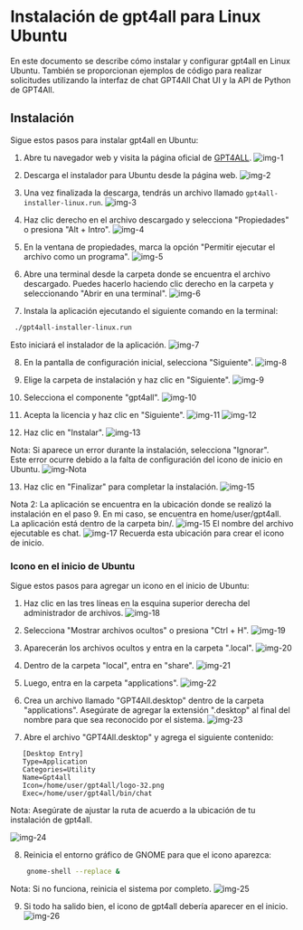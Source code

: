 # Instalación de gpt4all para Linux Ubuntu

En este documento se describe cómo instalar y configurar gpt4all en Linux Ubuntu. También se proporcionan ejemplos de código para realizar solicitudes utilizando la interfaz de chat GPT4All Chat UI y la API de Python de GPT4All.

## Instalación

Sigue estos pasos para instalar gpt4all en Ubuntu:

1. Abre tu navegador web y visita la página oficial de [GPT4ALL](https://gpt4all.io/index.html).
![img-1](./imgs/1.png)

2. Descarga el instalador para Ubuntu desde la página web.
![img-2](./imgs/2.png)

3. Una vez finalizada la descarga, tendrás un archivo llamado `gpt4all-installer-linux.run`.
![img-3](./imgs/3.png)

4. Haz clic derecho en el archivo descargado y selecciona "Propiedades" o presiona "Alt + Intro".
![img-4](./imgs/4.png)

5. En la ventana de propiedades, marca la opción "Permitir ejecutar el archivo como un programa".
![img-5](./imgs/5.png)

6. Abre una terminal desde la carpeta donde se encuentra el archivo descargado. Puedes hacerlo haciendo clic derecho en la carpeta y seleccionando "Abrir en una terminal".
![img-6](./imgs/6.png)

7. Instala la aplicación ejecutando el siguiente comando en la terminal:
```bash
 ./gpt4all-installer-linux.run
```
Esto iniciará el instalador de la aplicación.
![img-7](./imgs/7.png)

8. En la pantalla de configuración inicial, selecciona "Siguiente".
![img-8](./imgs/8.png)

9. Elige la carpeta de instalación y haz clic en "Siguiente".
![img-9](./imgs/9.png)

10. Selecciona el componente "gpt4all".
![img-10](./imgs/10.png)

11. Acepta la licencia y haz clic en "Siguiente".
![img-11](./imgs/11.png)
![img-12](./imgs/12.png)

12. Haz clic en "Instalar".
![img-13](./imgs/13.png)

Nota: Si aparece un error durante la instalación, selecciona "Ignorar". <br>
Este error ocurre debido a la falta de configuración del icono de inicio en Ubuntu.
![img-Nota](./imgs/14.png)

13. Haz clic en "Finalizar" para completar la instalación.
![img-15](./imgs/15.png)

Nota 2: La aplicación se encuentra en la ubicación donde se realizó la instalación en el paso 9. En mi caso, se encuentra en home/user/gpt4all. <br>
La aplicación está dentro de la carpeta bin/.
![img-15](./imgs/16.png)
El nombre del archivo ejecutable es chat.
![img-17](./imgs/17.png)
Recuerda esta ubicación para crear el icono de inicio.

### Icono en el inicio de Ubuntu

Sigue estos pasos para agregar un icono en el inicio de Ubuntu:

1. Haz clic en las tres líneas en la esquina superior derecha del administrador de archivos.
![img-18](./imgs/18.png)

2. Selecciona "Mostrar archivos ocultos" o presiona "Ctrl + H".
![img-19](./imgs/19.png)

3. Aparecerán los archivos ocultos y entra en la carpeta ".local".
![img-20](./imgs/20.png)

4. Dentro de la carpeta "local", entra en "share".
![img-21](./imgs/21.png)

5. Luego, entra en la carpeta "applications".
![img-22](./imgs/22.png)

6. Crea un archivo llamado "GPT4All.desktop" dentro de la carpeta "applications". Asegúrate de agregar la extensión ".desktop" al final del nombre para que sea reconocido por el sistema.
![img-23](./imgs/23.png)

7. Abre el archivo "GPT4All.desktop" y agrega el siguiente contenido:

```text
   [Desktop Entry]
   Type=Application
   Categories=Utility
   Name=Gpt4all
   Icon=/home/user/gpt4all/logo-32.png
   Exec=/home/user/gpt4all/bin/chat
``` 

Nota: Asegúrate de ajustar la ruta de acuerdo a la ubicación de tu instalación de gpt4all.

![img-24](./imgs/24.png)

8. Reinicia el entorno gráfico de GNOME para que el icono aparezca:

```bash
    gnome-shell --replace &
```

Nota: Si no funciona, reinicia el sistema por completo.
![img-25](./imgs/25.png)


9. Si todo ha salido bien, el icono de gpt4all debería aparecer en el inicio. 
![img-26](./imgs/26.png)

